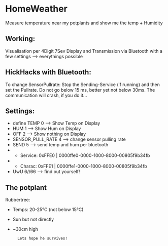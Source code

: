 # HomeWeather
Measure temperature near my potplants and show me the temp + Humidity
 
## Working: 
Visualisation per 4Digit 7Sev Display and Transmission via Bluetooth with a few settings --> everythings possible
 
## HickHacks with Bluetooth: 
To change SensorPullrate: Stop the Sending-Service (if running) and then set the Pullrate. Do not go below 15 ms, better yet not below 30ms. The communication will crash, if you do it...
 
## Settings:
   * define TEMP 0  --> Show Temp on Display
   *  HUM 1   --> Show Hum on Display
   *  OFF 2   --> Show nothing on Display
   *  SENSOR_PULL_RATE 4 --> change sensor pulling rate
   *  SEND 5  --> send temp and hum per bluetooth 
   * * Service: 0xFFE0 | 0000ffe0-0000-1000-8000-00805f9b34fb
   * * Charac: 0xFFE1 | 0000ffe1-0000-1000-8000-00805f9b34fb
   *  UwU 6//66   --> find out yourself!

## The potplant
Rubbertree: 
* Temps: 20-25°C (not below 15°C)
* Sun but not directly
* ~30cm high

        Lets hope he survives! 